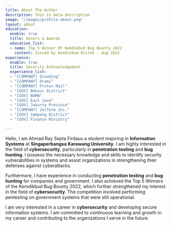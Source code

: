 ```yaml
---
title: About The Author
description: this is meta-description
image: "/images/profile-about.png"
layout: about
education:
  enable: true
  title: Honors & Awards
  education_list:
  - name: Top 5 Winner Of Kemdikbud Bug Bounty 2022
    content: Issued by Kemdikbud Ristek · Aug 2022
experience:
  enable: true
  title: Security Acknowledgement
  experience_list:
  - "[COMPANY] Dicoding"
  - "[COMPANY] Orami"
  - "[COMPANY] Proton Mail"
  - "[GOV] Bekasi District"
  - "[GOV] BUMN"
  - "[GOV] East Java"
  - "[GOV] Jakarta Province"
  - "[COMPANY] Jotform Inc."
  - "[GOV] Sampang District"
  - "[GOV] Finance Ministry"

---
```

Hello, I am Ahmad Ray Septa Firdaus a student majoring in **Information Systems** at **Singaperbangsa Karawang University**. I am highly interested in the field of **cybersecurity**, particularly in **penetration testing** and **bug hunting**. I possess the necessary knowledge and skills to identify security vulnerabilities in systems and assist organizations in strengthening their defenses against cyberattacks.

Furthermore, I have experience in conducting **penetration testing** and **bug hunting** for companies and government. I also achieved the Top 5 Winners of the Kemdikbud Bug Bounty 2022, which further strengthened my interest in the field of **cybersecurity**. The competition involved performing pentesting on government systems that were still operational.

I am very interested in a career in **cybersecurity** and developing secure information systems. I am committed to continuous learning and growth in my career and contributing to the organizations I serve in the future.